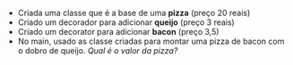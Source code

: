 - Criada uma classe que é a base de uma **pizza** (preço 20 reais)
- Criado um decorador para adicionar **queijo** (preço 3 reais)
- Criado um decorator para adicionar **bacon** (preço 3,5)
- No main, usado as classe criadas para montar uma pizza de bacon com o dobro de queijo. *Qual é o valor da pizza?*

